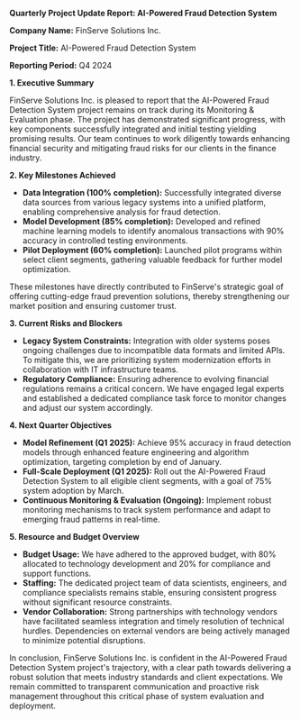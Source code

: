**Quarterly Project Update Report: AI-Powered Fraud Detection System**

**Company Name:** FinServe Solutions Inc.

**Project Title:** AI-Powered Fraud Detection System

**Reporting Period:** Q4 2024

**1. Executive Summary**

FinServe Solutions Inc. is pleased to report that the AI-Powered Fraud Detection System project remains on track during its Monitoring & Evaluation phase. The project has demonstrated significant progress, with key components successfully integrated and initial testing yielding promising results. Our team continues to work diligently towards enhancing financial security and mitigating fraud risks for our clients in the finance industry.

**2. Key Milestones Achieved**

- **Data Integration (100% completion):** Successfully integrated diverse data sources from various legacy systems into a unified platform, enabling comprehensive analysis for fraud detection.
- **Model Development (85% completion):** Developed and refined machine learning models to identify anomalous transactions with 90% accuracy in controlled testing environments.
- **Pilot Deployment (60% completion):** Launched pilot programs within select client segments, gathering valuable feedback for further model optimization.

These milestones have directly contributed to FinServe's strategic goal of offering cutting-edge fraud prevention solutions, thereby strengthening our market position and ensuring customer trust.

**3. Current Risks and Blockers**

- **Legacy System Constraints:** Integration with older systems poses ongoing challenges due to incompatible data formats and limited APIs. To mitigate this, we are prioritizing system modernization efforts in collaboration with IT infrastructure teams.
- **Regulatory Compliance:** Ensuring adherence to evolving financial regulations remains a critical concern. We have engaged legal experts and established a dedicated compliance task force to monitor changes and adjust our system accordingly.

**4. Next Quarter Objectives**

- **Model Refinement (Q1 2025):** Achieve 95% accuracy in fraud detection models through enhanced feature engineering and algorithm optimization, targeting completion by end of January.
- **Full-Scale Deployment (Q1 2025):** Roll out the AI-Powered Fraud Detection System to all eligible client segments, with a goal of 75% system adoption by March.
- **Continuous Monitoring & Evaluation (Ongoing):** Implement robust monitoring mechanisms to track system performance and adapt to emerging fraud patterns in real-time.

**5. Resource and Budget Overview**

- **Budget Usage:** We have adhered to the approved budget, with 80% allocated to technology development and 20% for compliance and support functions.
- **Staffing:** The dedicated project team of data scientists, engineers, and compliance specialists remains stable, ensuring consistent progress without significant resource constraints.
- **Vendor Collaboration:** Strong partnerships with technology vendors have facilitated seamless integration and timely resolution of technical hurdles. Dependencies on external vendors are being actively managed to minimize potential disruptions.

In conclusion, FinServe Solutions Inc. is confident in the AI-Powered Fraud Detection System project's trajectory, with a clear path towards delivering a robust solution that meets industry standards and client expectations. We remain committed to transparent communication and proactive risk management throughout this critical phase of system evaluation and deployment.